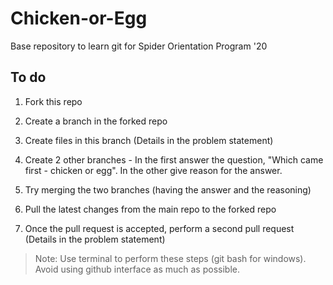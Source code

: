 # Chicken-or-Egg
Base repository to learn git for Spider Orientation Program '20

## To do
1. Fork this repo

2. Create a branch in the forked repo

3. Create files in this branch (Details in the problem statement)

4. Create 2 other branches - In the first answer the question, "Which came first - chicken or egg". In the other give reason for the answer.

5. Try merging the two branches (having the answer and the reasoning)

6. Pull the latest changes from the main repo to the forked repo

7. Once the pull request is accepted, perform a second pull request (Details in the problem statement)

> Note: Use terminal to perform these steps (git bash for windows). Avoid using github interface as much as possible.
